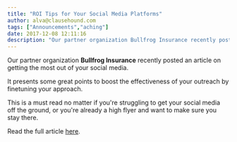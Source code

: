 ```yaml
---
title: "ROI Tips for Your Social Media Platforms"
author: alva@clausehound.com
tags: ["Announcements","aching"]
date: 2017-12-08 12:11:16
description: "Our partner organization Bullfrog Insurance recently posted an article on getting the most out of your social media."
---
```




Our partner organization **Bullfrog Insurance** recently posted an article on getting the most out of your social media.

It presents some great points to boost the effectiveness of your outreach by finetuning your approach.

This is a must read no matter if you're struggling to get your social media off the ground, or you're already a high flyer and want to make sure you stay there.

Read the full article [here](http://bullfroginsurance.com/blog/roi-tips-social-media-platforms/).
